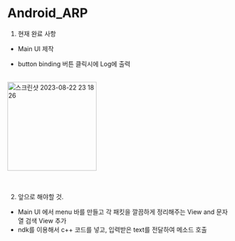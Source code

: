 # Android_ARP
1. 현재 완료 사항

- Main UI 제작

- button binding
버튼 클릭시에 Log에 출력

<br>


<img width="200" alt="스크린샷 2023-08-22 23 18 26" src="https://github.com/ParkHoHo/Android_ARP/assets/94422773/afcaaf26-de2d-4f91-b49a-1b70973641d5" >

<br>
<br>
<br>


2. 앞으로 해야할 것.
- Main UI 에서 menu 바를 만들고 각 패킷을 깔끔하게 정리해주는 View and 문자열 검색 View 추가
- ndk를 이용해서 c++ 코드를 넣고, 입력받은 text를 전달하여 메소드 호출


